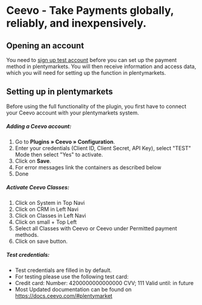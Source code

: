 # Ceevo - Take Payments globally, reliably, and inexpensively. 

## Opening an account
 
You need to [sign up test account](https://dashboard.ceevo.com/signup) before you can set up the payment method in plentymarkets. You will then receive information and access data, which you will need for setting up the function in plentymarkets.
 
## Setting up in plentymarkets
 
Before using the full functionality of the plugin, you first have to connect your Ceevo account with your plentymarkets system.
 
##### Adding a Ceevo account:   
1. Go to **Plugins&nbsp;» Ceevo&nbsp;» Configuration**. 
2. Enter your credentials (Client ID, Client Secret, API Key), select "TEST" Mode then select "Yes" to activate.
3. Click on **Save**.
4. For error messages link the containers as described below
5. Done
 
##### Activate Ceevo Classes:
1. Click on System in Top Navi
2. Click on CRM in Left Navi
3. Click on Classes in Left Navi
4. Click on small + Top Left
5. Select all Classes with Ceevo or Ceevo under Permitted payment methods.
6. Click on save button.
 
##### Test credentials:
 
- Test credentials are filled in by default.
- For testing please use the following test card:
- Credit card: Number: 4200000000000000 CVV; 111 Valid until: in future
- Most Updated documentation can be found on https://docs.ceevo.com/#plentymarket
